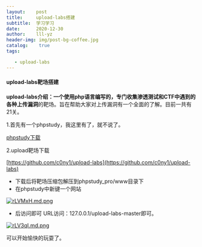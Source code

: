 ```yaml
---
layout:    post
title:     upload-labs搭建
subtitle:  学习学习
date:      2020-12-30
author:    lll-yz
header-img: img/post-bg-coffee.jpg
catalog:    true
tags:

   - upload-labs
---
```


#### upload-labs靶场搭建

**upload-labs介绍：**一个使用php语言编写的，专门收集渗透测试和CTF中遇到的各种**上传漏洞**的靶场。旨在帮助大家对上传漏洞有一个全面的了解。目前一共有21关。

1.首先有一个phpstudy，我这里有了，就不说了。

[phpstudy下载](https://www/xp.cn/download.html)

2.upload靶场下载

[https://github.com/c0ny1/upload-labs](https://github.com/c0ny1/upload-labs)

+ 下载后将靶场压缩包解压到phpstudy_pro/www目录下
+ 在phpstudy中新键一个网站

[![rLVMxH.md.png](https://s3.ax1x.com/2020/12/30/rLVMxH.md.png)](https://imgchr.com/i/rLVMxH)

+ 后访问即可 URL访问：127.0.0.1/upload-labs-master即可。

[![rLV3qI.md.png](https://s3.ax1x.com/2020/12/30/rLV3qI.md.png)](https://imgchr.com/i/rLV3qI)

可以开始愉快的玩耍了。


